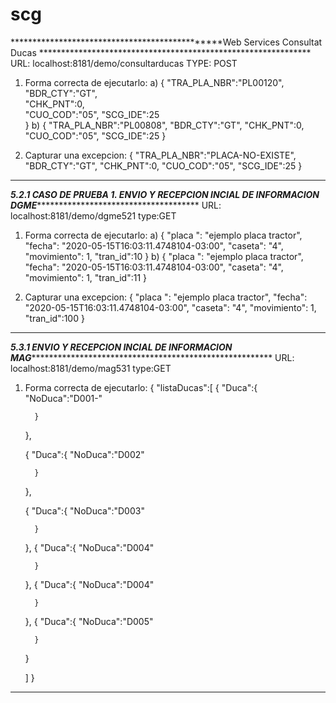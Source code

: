 # scg

***********************************************Web Services Consultat Ducas **************************************************************
URL: localhost:8181/demo/consultarducas
TYPE: POST
1. Forma correcta de ejecutarlo:
  a) 
        {
	        "TRA_PLA_NBR":"PL00120",
            "BDR_CTY":"GT",            
            "CHK_PNT":0,            
            "CUO_COD":"05",
            "SCG_IDE":25            
		}
  b) 
        {
	        "TRA_PLA_NBR":"PL00808",
            "BDR_CTY":"GT",
            "CHK_PNT":0,
            "CUO_COD":"05",
            "SCG_IDE":25
		}
          
          
 2. Capturar una excepcion:
		{
	        "TRA_PLA_NBR":"PLACA-NO-EXISTE",
            "BDR_CTY":"GT",
            "CHK_PNT":0,
            "CUO_COD":"05",
            "SCG_IDE":25
		}	
  *****************************************************************************************************************************************


*****************5.2.1	CASO DE PRUEBA 1. ENVIO Y RECEPCION INCIAL DE INFORMACION DGME******************************************************
URL: localhost:8181/demo/dgme521
type:GET
1. Forma correcta de ejecutarlo:
  a) 
       		{
	     "placa ": "ejemplo placa tractor",
	     "fecha": "2020-05-15T16:03:11.4748104-03:00",
	     "caseta": "4",
	     "movimiento": 1,
	     "tran_id":10
        }
  b) 
    	{
	     "placa ": "ejemplo placa tractor",
	     "fecha": "2020-05-15T16:03:11.4748104-03:00",
	     "caseta": "4",
	     "movimiento": 1,
	     "tran_id":11
        }
          
          
 2. Capturar una excepcion:
		{
	     "placa ": "ejemplo placa tractor",
	     "fecha": "2020-05-15T16:03:11.4748104-03:00",
	     "caseta": "4",
	     "movimiento": 1,
	     "tran_id":100
        }	
  *****************************************************************************************************************************************

*****************5.3.1	ENVIO Y RECEPCION INCIAL DE INFORMACION MAG************************************************************************
URL: localhost:8181/demo/mag531
type:GET
1. Forma correcta de ejecutarlo:
  {
   "listaDucas":[
      {
         "Duca":{
            "NoDuca":"D001-"
          
         }
       
      },

      {
         "Duca":{
            "NoDuca":"D002"
           
         }
        
      },
   
      {
         "Duca":{
            "NoDuca":"D003"
           
         }
      
      },
       {
         "Duca":{
            "NoDuca":"D004"
           
         }
      
      },
       {
         "Duca":{
            "NoDuca":"D004"
           
         }
      
      },
       {
         "Duca":{
            "NoDuca":"D005"
           
         }
      
      }

   ]
}
  *****************************************************************************************************************************************
